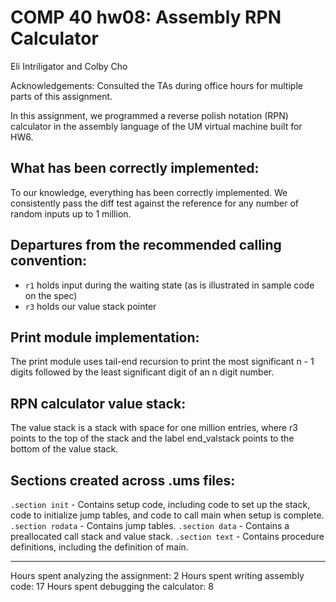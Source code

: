 # COMP 40 hw08: Assembly RPN Calculator
Eli Intriligator and Colby Cho

Acknowledgements:
	Consulted the TAs during office hours for multiple parts of this assignment.

In this assignment, we programmed a reverse polish notation (RPN) calculator in the
assembly language of the UM virtual machine built for HW6.

## What has been correctly implemented:
To our knowledge, everything has been correctly implemented. We consistently
pass the diff test against the reference for any number of random inputs up to 1 million.

## Departures from the recommended calling convention:
- `r1` holds input during the waiting state (as is illustrated in sample code on the spec)
- `r3` holds our value stack pointer

## Print module implementation:
The print module uses tail-end recursion to print the most significant n - 1 digits
followed by the least significant digit of an n digit number.

## RPN calculator value stack:
The value stack is a stack with space for one million entries, where r3 points to
the top of the stack and the label end_valstack points to the bottom of the value stack.

## Sections created across .ums files:
`.section init` - Contains setup code, including code to set up the stack, code to initialize
				jump tables, and code to call main when setup is complete.
`.section rodata` - Contains jump tables.
`.section data` - Contains a preallocated call stack and value stack.
`.section text` - Contains procedure definitions, including the definition of main.

---

Hours spent analyzing the assignment: 2
Hours spent writing assembly code: 17
Hours spent debugging the calculator: 8